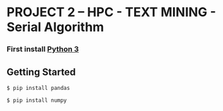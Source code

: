 # PROJECT 2 – HPC - TEXT MINING - Serial Algorithm

### First install [Python 3](https://www.python.org/downloads/)

## Getting Started

    $ pip install pandas

    $ pip install numpy
